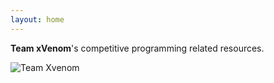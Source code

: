 ```yaml
---
layout: home
---
```


**Team xVenom**'s competitive programming related resources.

![Team Xvenom](/assets/images/team.jpg)
